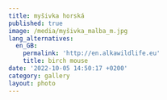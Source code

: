 ```yaml
---
title: myšivka horská
published: true
image: /media/myšivka_malba_m.jpg
lang_alternatives:
  en_GB:
    permalink: 'http://en.alkawildlife.eu'
    title: birch mouse
date: '2022-10-05 14:50:17 +0200'
category: gallery
layout: photo
---
```


